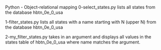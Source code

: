 Python - Object-relational mapping
0-select_states.py
lists all states from the database hbtn_0e_0_usa

1-filter_states.py
lists all states with a name starting with N (upper N) from the database hbtn_0e_0_usa

2-my_filter_states.py
takes in an argument and displays all values in the states table of hbtn_0e_0_usa where name matches the argument.
